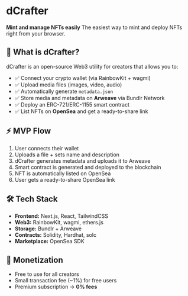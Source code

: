 # dCrafter
**Mint and manage NFTs easily**
The easiest way to mint and deploy NFTs right from your browser.

## 🚀 What is dCrafter?
dCrafter is an open-source Web3 utility for creators that allows you to:
- ✅ Connect your crypto wallet (via RainbowKit + wagmi)
- ✅ Upload media files (images, video, audio)
- ✅ Automatically generate `metadata.json`
- ✅ Store media and metadata on **Arweave** via Bundlr Network
- ✅ Deploy an ERC-721/ERC-1155 smart contract
- ✅ List NFTs on **OpenSea** and get a ready-to-share link

## ⚡ MVP Flow
1. User connects their wallet
2. Uploads a file + sets name and description
3. dCrafter generates metadata and uploads it to Arweave
4. Smart contract is generated and deployed to the blockchain
5. NFT is automatically listed on OpenSea
6. User gets a ready-to-share OpenSea link

## 🛠 Tech Stack
- **Frontend:** Next.js, React, TailwindCSS
- **Web3:** RainbowKit, wagmi, ethers.js
- **Storage:** Bundlr + Arweave
- **Contracts:** Solidity, Hardhat, solc
- **Marketplace:** OpenSea SDK

## 💸 Monetization
- Free to use for all creators
- Small transaction fee (~1%) for free users
- Premium subscription → **0% fees**
